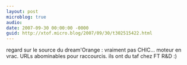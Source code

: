 ```yaml
---
layout: post
microblog: true
audio: 
date: 2007-09-30 00:00:00 -0000
guid: http://xtof.micro.blog/2007/09/30/t302515422.html
---
```

regard sur le source du dream'Orange : vraiment pas CHIC... moteur en vrac. URLs abominables pour raccourcis. ils ont du taf chez FT R&amp;D :)
